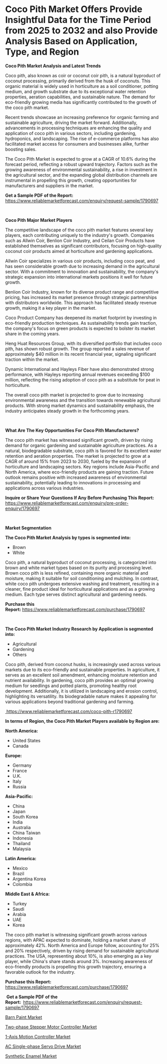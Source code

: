 <p><h1>Coco Pith Market Offers Provide Insightful Data for the Time Period from 2025 to 2032 and also Provide Analysis Based on Application, Type, and Region</h1></p><p><strong>Coco Pith Market Analysis and Latest Trends</strong></p>
<p><p>Coco pith, also known as coir or coconut coir pith, is a natural byproduct of coconut processing, primarily derived from the husk of coconuts. This organic material is widely used in horticulture as a soil conditioner, potting medium, and growth substrate due to its exceptional water retention properties, aeration capabilities, and sustainable nature. The demand for eco-friendly growing media has significantly contributed to the growth of the coco pith market.</p><p>Recent trends showcase an increasing preference for organic farming and sustainable agriculture, driving the market forward. Additionally, advancements in processing techniques are enhancing the quality and application of coco pith in various sectors, including gardening, hydroponics, and landscaping. The rise of e-commerce platforms has also facilitated market access for consumers and businesses alike, further boosting sales.</p><p>The Coco Pith Market is expected to grow at a CAGR of 10.6% during the forecast period, reflecting a robust upward trajectory. Factors such as the growing awareness of environmental sustainability, a rise in investment in the agricultural sector, and the expanding global distribution channels are instrumental in propelling this growth, creating opportunities for manufacturers and suppliers in the market.</p></p>
<p><strong>Get a Sample PDF of the Report:&nbsp;</strong> <a href="https://www.reliablemarketforecast.com/enquiry/request-sample/1790697?utm_campaign=1897&utm_medium=2&utm_source=Github&utm_content=ia&utm_term=01042025&utm_id=coco-pith">https://www.reliablemarketforecast.com/enquiry/request-sample/1790697</a></p>
<p>&nbsp;</p>
<p><strong>Coco Pith Major Market Players</strong></p>
<p><p>The competitive landscape of the coco pith market features several key players, each contributing uniquely to the industry's growth. Companies such as Allwin Coir, Benlion Coir Industry, and Ceilan Coir Products have established themselves as significant contributors, focusing on high-quality coconut coir products aimed at horticulture and gardening applications.</p><p>Allwin Coir specializes in various coir products, including coco peat, and has seen considerable growth due to increasing demand in the agricultural sector. With a commitment to innovation and sustainability, the company's strategic expansion into international markets positions it well for future growth.</p><p>Benlion Coir Industry, known for its diverse product range and competitive pricing, has increased its market presence through strategic partnerships with distributors worldwide. This approach has facilitated steady revenue growth, making it a key player in the market.</p><p>Coco Product Company has deepened its market footprint by investing in eco-friendly production techniques. As sustainability trends gain traction, the company's focus on green products is expected to bolster its market share in the coming years.</p><p>Heng Huat Resources Group, with its diversified portfolio that includes coco pith, has shown robust growth. The group reported a sales revenue of approximately $40 million in its recent financial year, signaling significant traction within the market.</p><p>Dynamic International and Hayleys Fiber have also demonstrated strong performance, with Hayleys reporting annual revenues exceeding $100 million, reflecting the rising adoption of coco pith as a substitute for peat in horticulture. </p><p>The overall coco pith market is projected to grow due to increasing environmental awareness and the transition towards renewable agricultural products. With strong market dynamics and sustainability emphasis, the industry anticipates steady growth in the forthcoming years.</p></p>
<p>&nbsp;</p>
<p><strong>What Are The Key Opportunities For Coco Pith Manufacturers?</strong></p>
<p><p>The coco pith market has witnessed significant growth, driven by rising demand for organic gardening and sustainable agriculture practices. As a natural, biodegradable substrate, coco pith is favored for its excellent water retention and aeration properties. The market is projected to grow at a CAGR of around 15% from 2023 to 2030, fueled by the expansion of horticulture and landscaping sectors. Key regions include Asia-Pacific and North America, where eco-friendly products are gaining traction. Future outlook remains positive with increased awareness of environmental sustainability, potentially leading to innovations in processing and applications across various industries.</p></p>
<p><strong>Inquire or Share Your Questions If Any Before Purchasing This Report:</strong> <a href="https://www.reliablemarketforecast.com/enquiry/pre-order-enquiry/1790697?utm_campaign=1897&utm_medium=2&utm_source=Github&utm_content=ia&utm_term=01042025&utm_id=coco-pith">https://www.reliablemarketforecast.com/enquiry/pre-order-enquiry/1790697</a></p>
<p>&nbsp;</p>
<p><strong>Market Segmentation</strong></p>
<p><strong>The Coco Pith Market Analysis by types is segmented into:</strong></p>
<p><ul><li>Brown</li><li>White</li></ul></p>
<p><p>Coco pith, a natural byproduct of coconut processing, is categorized into brown and white market types based on its purity and processing level. Brown coco pith is less refined, containing more organic material and moisture, making it suitable for soil conditioning and mulching. In contrast, white coco pith undergoes extensive washing and treatment, resulting in a cleaner, fine product ideal for horticultural applications and as a growing medium. Each type serves distinct agricultural and gardening needs.</p></p>
<p><strong>Purchase this Report:&nbsp;</strong><a href="https://www.reliablemarketforecast.com/purchase/1790697?utm_campaign=1897&utm_medium=2&utm_source=Github&utm_content=ia&utm_term=01042025&utm_id=coco-pith">https://www.reliablemarketforecast.com/purchase/1790697</a></p>
<p>&nbsp;</p>
<p><strong>The Coco Pith Market Industry Research by Application is segmented into:</strong></p>
<p><ul><li>Agricultural</li><li>Gardening</li><li>Others</li></ul></p>
<p><p>Coco pith, derived from coconut husks, is increasingly used across various markets due to its eco-friendly and sustainable properties. In agriculture, it serves as an excellent soil amendment, enhancing moisture retention and nutrient availability. In gardening, coco pith provides an optimal growing medium for seedlings and potted plants, promoting healthy root development. Additionally, it is utilized in landscaping and erosion control, highlighting its versatility. Its biodegradable nature makes it appealing for various applications beyond traditional gardening and farming.</p></p>
<p><a href="https://www.reliablemarketforecast.com/coco-pith-r1790697?utm_campaign=1897&utm_medium=2&utm_source=Github&utm_content=ia&utm_term=01042025&utm_id=coco-pith">&nbsp;https://www.reliablemarketforecast.com/coco-pith-r1790697</a></p>
<p><strong>In terms of Region, the Coco Pith Market Players available by Region are:</strong></p>
<p>
    <p> <strong> North America: </strong>
        <ul>
            <li>United States</li>
            <li>Canada</li>
        </ul>
        </p> 
    <p> <strong> Europe: </strong>
        <ul>
            <li>Germany</li>
            <li>France</li>
            <li>U.K.</li>
            <li>Italy</li>
            <li>Russia</li>
        </ul>
        </p> 
    <p> <strong> Asia-Pacific: </strong>
        <ul>
            <li>China</li>
            <li>Japan</li>
            <li>South Korea</li>
            <li>India</li>
            <li>Australia</li>
            <li>China Taiwan</li>
            <li>Indonesia</li>
            <li>Thailand</li>
            <li>Malaysia</li>
        </ul>
        </p> 
    <p> <strong> Latin America: </strong>
        <ul>
            <li>Mexico</li>
            <li>Brazil</li>
            <li>Argentina Korea</li>
            <li>Colombia</li>
        </ul>
        </p> 
    <p> <strong> Middle East & Africa: </strong>
        <ul>
            <li>Turkey</li>
            <li>Saudi</li>
            <li>Arabia</li>
            <li>UAE</li>
            <li>Korea</li>
        </ul>
    </p>
    </p>
<p><p>The coco pith market is witnessing significant growth across various regions, with APAC expected to dominate, holding a market share of approximately 42%. North America and Europe follow, accounting for 25% and 20% respectively, driven by rising demand for sustainable agricultural practices. The USA, representing about 10%, is also emerging as a key player, while China's share stands around 3%. Increasing awareness of eco-friendly products is propelling this growth trajectory, ensuring a favorable outlook for the industry.</p></p>
<p><strong>Purchase this Report: </strong><a href="https://www.reliablemarketforecast.com/purchase/1790697?utm_campaign=1897&utm_medium=2&utm_source=Github&utm_content=ia&utm_term=01042025&utm_id=coco-pith">https://www.reliablemarketforecast.com/purchase/1790697</a></p>
<p>&nbsp;<strong>Get a Sample PDF of the Report:&nbsp;&nbsp;</strong><a href="https://www.reliablemarketforecast.com/enquiry/request-sample/1790697?utm_campaign=1897&utm_medium=2&utm_source=Github&utm_content=ia&utm_term=01042025&utm_id=coco-pith">https://www.reliablemarketforecast.com/enquiry/request-sample/1790697</a></p>
<p><strong></strong></p>
<p><p><a href="https://github.com/tamerlgwilt/Market-Research-Report-List-1/blob/main/barn-paint-market.md?utm_campaign=1897&utm_medium=2&utm_source=Github&utm_content=ia&utm_term=01042025&utm_id=coco-pith">Barn Paint Market</a></p><p><a href="https://www.linkedin.com/pulse/two-phase-stepper-motor-controller-market-share-analysis-01nmf?utm_campaign=1897&utm_medium=2&utm_source=Github&utm_content=ia&utm_term=01042025&utm_id=coco-pith">Two-phase Stepper Motor Controller Market</a></p><p><a href="https://www.linkedin.com/pulse/1-axis-motion-controller-market-analysis-report-2025-2032-vc39f?utm_campaign=1897&utm_medium=2&utm_source=Github&utm_content=ia&utm_term=01042025&utm_id=coco-pith">1-Axis Motion Controller Market</a></p><p><a href="https://www.linkedin.com/pulse/ac-single-phase-servo-drive-market-industry-landscape-growth-jfjif?utm_campaign=1897&utm_medium=2&utm_source=Github&utm_content=ia&utm_term=01042025&utm_id=coco-pith">AC Single-phase Servo Drive Market</a></p><p><a href="https://github.com/rwanjamiul/Market-Research-Report-List-1/blob/main/synthetic-enamel-market.md?utm_campaign=1897&utm_medium=2&utm_source=Github&utm_content=ia&utm_term=01042025&utm_id=coco-pith">Synthetic Enamel Market</a></p></p>